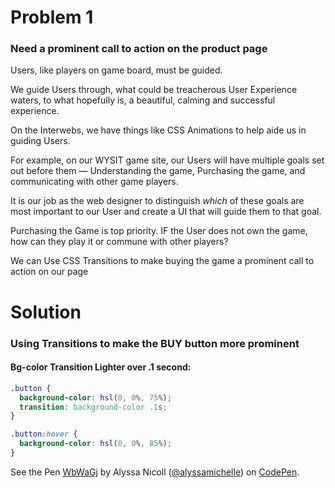 # Problem 1
### Need a prominent call to action on the product page

Users, like players on game board, must be guided.

We guide Users through, what could be treacherous User Experience waters, to what hopefully is, a beautiful, calming and successful experience.

On the Interwebs, we have things like CSS Animations to help aide us in guiding Users.

For example, on our WYSIT game site, our Users will have multiple goals set out before them — Understanding the game, Purchasing the game, and communicating with other game players.

It is our job as the web designer to distinguish *which* of these goals are most important to our User and create a UI that will guide them to that goal.

Purchasing the Game is top priority. IF the User does not own the game, how can they play it or commune with other players?

We can Use CSS Transitions to make buying the game a prominent call to action on our page

# Solution
### Using Transitions to make the BUY button more prominent

#### Bg-color Transition Lighter over .1 second:

```css
.button {
  background-color: hsl(0, 0%, 75%);
  transition: background-color .1s;
}

.button:hover {
  background-color: hsl(0, 0%, 85%);
}
```
<p data-height="268" data-theme-id="5377" data-slug-hash="WbWaGj" data-default-tab="result" data-user="alyssamichelle" class='codepen'>See the Pen <a href='http://codepen.io/alyssamichelle/pen/WbWaGj/'>WbWaGj</a> by Alyssa Nicoll (<a href='http://codepen.io/alyssamichelle'>@alyssamichelle</a>) on <a href='http://codepen.io'>CodePen</a>.</p>
<script async src="//assets.codepen.io/assets/embed/ei.js"></script>
